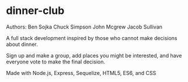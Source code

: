 # dinner-club

Authors:
Ben Sojka
Chuck Simpson
John Mcgrew
Jacob Sullivan

A full stack development inspired by those who cannot make decisions about dinner.

Sign up and make a group, add places you might be interested, and have everyone vote to make the final decision.

Made with Node.js, Express, Sequelize, HTML5, ES6, and CSS
